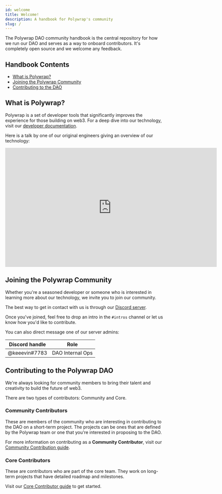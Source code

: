 ```yaml
---
id: welcome
title: Welcome!
description: A handbook for Polywrap's community
slug: /
---
```


The Polywrap DAO community handbook is the central repository for how we run our DAO and serves as a way to onboard contributors. It's completely open source and we welcome any feedback.

## Handbook Contents

- [What is Polywrap?](#what-is-polywrap)
- [Joining the Polywrap Community](#joining-the-polywrap-community)
- [Contributing to the DAO](#contributing-to-the-dao)

## What is Polywrap?

<!-- TODO: add link to developer documentation -->

Polywrap is a set of developer tools that significantly improves the experience for those building on web3. For a deep dive into our technology, visit our [developer documentation](#).

Here is a talk by one of our original engineers giving an overview of our technology:

<iframe width="675" height="380" src="https://www.youtube.com/embed/uOJznNDxcck" frameborder="0" allow="accelerometer; autoplay; encrypted-media; gyroscope; picture-in-picture" allowfullscreen></iframe>

## Joining the Polywrap Community

Whether you're a seasoned developer or someone who is interested in learning more about our technology, we invite you to join our community.

The best way to get in contact with us is through our [Discord server](https://discord.com/invite/bGsqQrNhqd).

Once you've joined, feel free to drop an intro in the `#intros` channel or let us know how you'd like to contribute.

You can also direct message one of our server admins:

| Discord handle | Role             |
| -------------- | ---------------- |
| @keeevin#7783  | DAO Internal Ops |

## Contributing to the Polywrap DAO

We're always looking for community members to bring their talent and creativity to build the future of web3.

There are two types of contributors: Community and Core.

### Community Contributors

These are members of the community who are interesting in contributing to the DAO on a short-term project. The projects can be ones that are defined by the Polywrap team or one that you're interested in proposing to the DAO.

For more information on contributing as a **Community Contributor**, visit our [Community Contribution guide](/contributor-guide/community-contributors).

### Core Contributors

These are contributors who are part of the core team. They work on long-term projects that have detailed roadmap and milestones.

Visit our [Core Contributor guide](/contributor-guide/core-contributors) to get started.
